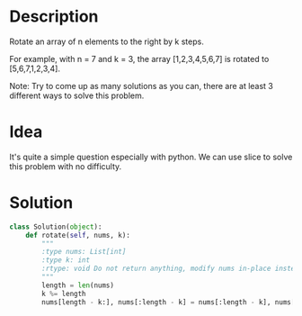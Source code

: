 # Description

Rotate an array of n elements to the right by k steps.

For example, with n = 7 and k = 3, the array [1,2,3,4,5,6,7] is rotated to [5,6,7,1,2,3,4].

Note:
Try to come up as many solutions as you can, there are at least 3 different ways to solve this problem.

# Idea
It's quite a simple question especially with python. We can use slice to solve this problem with no difficulty.

# Solution

```python
class Solution(object):
    def rotate(self, nums, k):
        """
        :type nums: List[int]
        :type k: int
        :rtype: void Do not return anything, modify nums in-place instead.
        """
        length = len(nums)
        k %= length
        nums[length - k:], nums[:length - k] = nums[:length - k], nums[length - k:]
```
